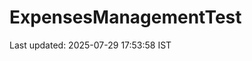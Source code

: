 # ExpensesManagementTest





















































































































Last updated: 2025-07-29 17:53:58 IST
